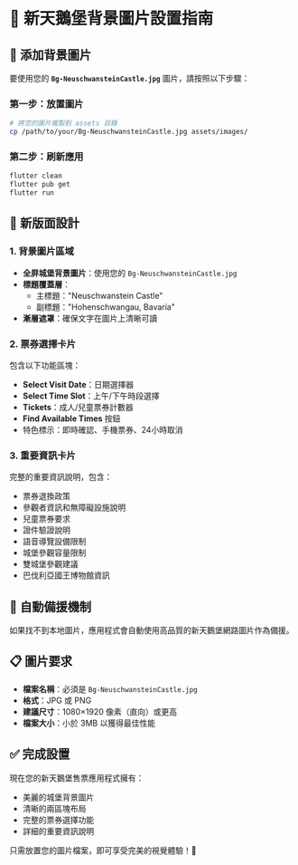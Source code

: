 # 🏰 新天鵝堡背景圖片設置指南

## 📸 添加背景圖片

要使用您的 **`Bg-NeuschwansteinCastle.jpg`** 圖片，請按照以下步驟：

### 第一步：放置圖片
```bash
# 將您的圖片複製到 assets 目錄
cp /path/to/your/Bg-NeuschwansteinCastle.jpg assets/images/
```

### 第二步：刷新應用
```bash
flutter clean
flutter pub get
flutter run
```

## 🎨 新版面設計

### 1. 背景圖片區域
- **全屏城堡背景圖片**：使用您的 `Bg-NeuschwansteinCastle.jpg`
- **標題覆蓋層**：
  - 主標題："Neuschwanstein Castle" 
  - 副標題："Hohenschwangau, Bavaria"
- **漸層遮罩**：確保文字在圖片上清晰可讀

### 2. 票券選擇卡片
包含以下功能區塊：
- **Select Visit Date**：日期選擇器
- **Select Time Slot**：上午/下午時段選擇
- **Tickets**：成人/兒童票券計數器
- **Find Available Times** 按鈕
- 特色標示：即時確認、手機票券、24小時取消

### 3. 重要資訊卡片
完整的重要資訊說明，包含：
- 票券退換政策
- 參觀者資訊和無障礙設施說明
- 兒童票券要求
- 證件驗證說明
- 語音導覽設備限制
- 城堡參觀容量限制
- 雙城堡參觀建議
- 巴伐利亞國王博物館資訊

## 🔄 自動備援機制

如果找不到本地圖片，應用程式會自動使用高品質的新天鵝堡網路圖片作為備援。

## 📋 圖片要求

- **檔案名稱**：必須是 `Bg-NeuschwansteinCastle.jpg`
- **格式**：JPG 或 PNG
- **建議尺寸**：1080×1920 像素（直向）或更高
- **檔案大小**：小於 3MB 以獲得最佳性能

## ✅ 完成設置

現在您的新天鵝堡售票應用程式擁有：
- 美麗的城堡背景圖片
- 清晰的兩區塊布局
- 完整的票券選擇功能
- 詳細的重要資訊說明

只需放置您的圖片檔案，即可享受完美的視覺體驗！🎉
